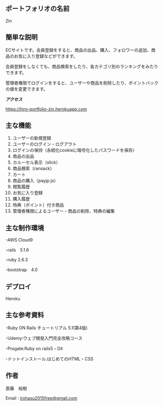 ## ポートフォリオの名前

Zin
 
## 簡単な説明

ECサイトです。会員登録をすると、商品の出品、購入、フォロワーの追加、商品のお気に入り登録などができます。

会員登録をしなくても、商品検索をしたり、各カテゴリ別のランキングをみたりできます。

管理者権限でログインをすると、ユーザーや商品を削除したり、ポイントバックの値を変更できます。

 
***アクセス***

https://hiro-portfolio-zin.herokuapp.com
 
## 主な機能
 
1. ユーザーの新規登録
2. ユーザーのログイン・ログアウト
3. ログインの保持（永続化cookieに暗号化したパスワードを保存）
4. 商品の出品
5. カルーセル表示（slick）
6. 商品検索（ransack）
7. カート
8. 商品の購入（payjp.js）
9. 閲覧履歴
10. お気に入り登録
11. 購入履歴
12. 特典（ポイント）付き商品
13. 管理者権限によるユーザー・商品の削除、特典の編集
 
## 主な制作環境
 
-AWS Cloud9

-rails　5.1.6

-ruby 2.6.3

-bootstrap　4.0
 
## デプロイ
 
Heroku

## 主な参考資料

-Ruby ON Rails チュートリアル 5.1(第4版)

-Udemy:ウェブ開発入門完全攻略コース

-Progate:Ruby on rails5・Git

-ドットインストール:はじめてのHTML・CSS

## 作者
 
斎藤　裕樹

Email : irohasu2015free@gmail.com
